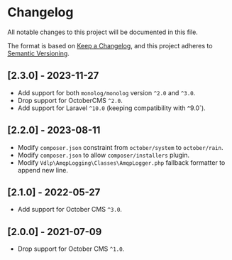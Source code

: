 # Changelog
All notable changes to this project will be documented in this file.

The format is based on [Keep a Changelog](https://keepachangelog.com/en/1.0.0/),
and this project adheres to [Semantic Versioning](https://semver.org/spec/v2.0.0.html).

## [2.3.0] - 2023-11-27

- Add support for both `monolog/monolog` version `^2.0` and `^3.0`.
- Drop support for OctoberCMS `^2.0`.
- Add support for Laravel `^10.0` (keeping compatibility with ^9.0`).

## [2.2.0] - 2023-08-11

- Modify `composer.json` constraint from `october/system` to `october/rain`.
- Modify `composer.json` to allow `composer/installers` plugin.
- Modify `Vdlp\AmqpLogging\Classes\AmqpLogger.php` fallback formatter to append new line.

## [2.1.0] - 2022-05-27

- Add support for October CMS `^3.0`.

## [2.0.0] - 2021-07-09

- Drop support for October CMS `^1.0`.
